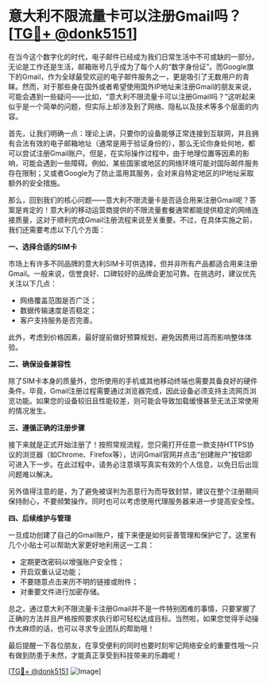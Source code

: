 # 意大利不限流量卡可以注册Gmail吗？[[TG💪+ @donk5151](https://t.me/s/donk5151)]

在当今这个数字化的时代，电子邮件已经成为我们日常生活中不可或缺的一部分。无论是工作还是生活，邮箱账号几乎成为了每个人的“数字身份证”。而Google旗下的Gmail，作为全球最受欢迎的电子邮件服务之一，更是吸引了无数用户的青睐。然而，对于那些身在国外或者希望使用国外IP地址来注册Gmail的朋友来说，可能会遇到一些疑问——比如，“意大利不限流量卡可以注册Gmail吗？”这听起来似乎是一个简单的问题，但实际上却涉及到了网络、隐私以及技术等多个层面的内容。

首先，让我们明确一点：理论上讲，只要你的设备能够正常连接到互联网，并且拥有合法有效的电子邮箱地址（通常是用于验证身份的），那么无论你身处何地，都可以尝试注册Gmail账户。但是，在实际操作过程中，由于地理位置等因素的影响，可能会遇到一些障碍。例如，某些国家或地区的网络环境可能对国际邮件服务存在限制；又或者Google为了防止滥用其服务，会对来自特定地区的IP地址采取额外的安全措施。

那么，回到我们的核心问题——意大利不限流量卡是否适合用来注册Gmail呢？答案是肯定的！意大利的移动运营商提供的不限流量套餐通常都能提供稳定的网络连接质量，这对于顺利完成Gmail注册流程来说至关重要。不过，在具体实施之前，我们还需要考虑以下几个方面：

**一、选择合适的SIM卡**

市场上有许多不同品牌的意大利SIM卡可供选择，但并非所有产品都适合用来注册Gmail。一般来说，信誉良好、口碑较好的品牌会更加可靠。在挑选时，建议优先关注以下几点：
- 网络覆盖范围是否广泛；
- 数据传输速度是否稳定；
- 客户支持服务是否完善。

此外，考虑到价格因素，最好提前做好预算规划，避免因费用过高而影响整体体验。

**二、确保设备兼容性**

除了SIM卡本身的质量外，您所使用的手机或其他移动终端也需要具备良好的硬件条件。毕竟，Gmail注册过程需要通过浏览器完成，因此设备必须支持主流网页浏览功能。如果您的设备较旧且性能较差，则可能会导致加载缓慢甚至无法正常使用的情况发生。

**三、遵循正确的注册步骤**

接下来就是正式开始注册了！按照常规流程，您只需打开任意一款支持HTTPS协议的浏览器（如Chrome、Firefox等），访问Gmail官网并点击“创建账户”按钮即可进入下一步。在此过程中，请务必注意填写真实有效的个人信息，以免日后出现问题难以解决。

另外值得注意的是，为了避免被误判为恶意行为而导致封禁，建议在整个注册期间保持耐心，不要频繁操作。同时也可以考虑使用代理服务器来进一步提高安全性。

**四、后续维护与管理**

一旦成功创建了自己的Gmail账户，接下来便是如何妥善管理和保护它了。这里有几个小贴士可以帮助大家更好地利用这一工具：
- 定期更改密码以增强账户安全性；
- 开启双重认证功能；
- 不要随意点击来历不明的链接或附件；
- 对重要文件进行加密存储。

总之，通过意大利不限流量卡注册Gmail并不是一件特别困难的事情，只要掌握了正确的方法并且严格按照要求执行即可轻松达成目标。当然啦，如果您觉得手动操作太麻烦的话，也可以寻求专业团队的帮助哦！

最后提醒一下各位朋友，在享受便利的同时也要时刻牢记网络安全的重要性哦～只有做到防患于未然，才能真正享受到科技带来的乐趣呢！

[[TG💪+ @donk5151](https://t.me/s/donk5151) ![Image](https://i.postimg.cc/rwNCRYN7/Snipaste-2025-04-30-17-27-05.png)]